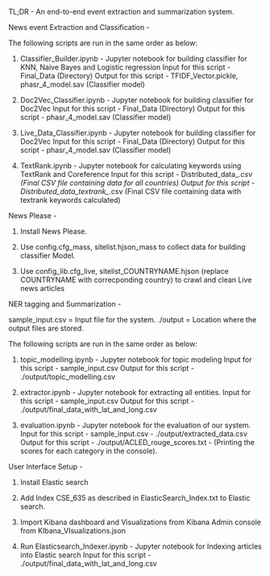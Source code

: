TL;DR - An end-to-end event extraction and summarization system.

News event Extraction and Classification -

The following scripts are run in the same order as below:

1. Classifier_Builder.ipynb - Jupyter notebook for building classifier for KNN, Naive Bayes and Logistic regression
			      Input for this script - Final_Data (Directory)
			      Output for this script - TFIDF_Vector.pickle, phasr_4_model.sav (Classifier model)

2. Doc2Vec_Classifier.ipynb - Jupyter notebook for building classifier for Doc2Vec
			      Input for this script - Final_Data (Directory)
			      Output for this script - phasr_4_model.sav (Classifier model)

3. Live_Data_Classifier.ipynb - Jupyter notebook for building classifier for Doc2Vec
			        Input for this script - Final_Data (Directory)
			        Output for this script - phasr_4_model.sav (Classifier model)

4. TextRank.ipynb - Jupyter notebook for calculating keywords using TextRank and Coreference
	            Input for this script - Distributed_data_*.csv (Final CSV file containing data for all countries)
	            Output for this script - Distributed_data_textrank_*.csv (Final CSV file containing data with textrank keywords calculated)

News Please -

1. Install News Please.

2. Use config.cfg_mass, sitelist.hjson_mass to collect data for building classifier Model.

3. Use config_lib.cfg_live, sitelist_COUNTRYNAME.hjson (replace COUNTRYNAME with correcponding country) to crawl and clean Live news articles

NER tagging and Summarization -

sample_input.csv = Input file for the system. 
./output = Location where the output files are stored. 


The following scripts are run in the same order as below:
1. topic_modelling.ipynb - Jupyter notebook for topic modeling
			   Input for this script - sample_input.csv
			   Output for this script - ./output/topic_modelling.csv

2. extractor.ipynb 	-  Jupyter notebook for extracting all entities. 
			   Input for this script - sample_input.csv
			   Output for this script - ./output/final_data_with_lat_and_long.csv

3. evaluation.ipynb     -  Jupyter notebook for the evaluation of our system.
			   Input for this script - sample_input.csv 
						 - ./output/extracted_data.csv
			   Output for this script - ./output/ACLED_rouge_scores.txt
						  - (Printing the scores for each category in the console).

User Interface Setup -

1. Install Elastic search

2. Add Index CSE_635 as described in ElasticSearch_Index.txt to Elastic search.

3. Import Kibana dashboard and Visualizations from Kibana Admin console from KIbana_VIsualizations.json

4. Run Elasticsearch_Indexer.ipynb -  Jupyter notebook for Indexing articles into Elastic search
				      Input for this script - ./output/final_data_with_lat_and_long.csv